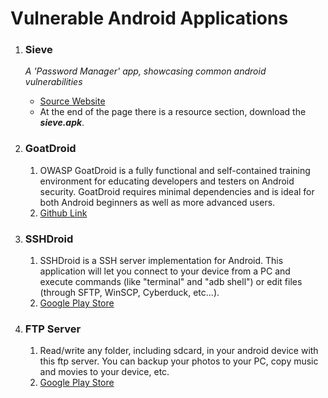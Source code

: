 # Vulnerable Android Applications

1. ### Sieve

   *A 'Password Manager' app, showcasing common android vulnerabilities*

   - [Source Website](https://labs.mwrinfosecurity.com/tools/drozer/?_ga=2.1719923.373708598.1502058127-2083450715.1502058127)
   - At the end of the page there is a resource section, download the ***sieve.apk***.

2. ### GoatDroid

   1. OWASP GoatDroid is a fully functional and self-contained training environment for educating developers and testers on Android security. GoatDroid requires minimal dependencies and is ideal for both Android beginners as well as more advanced users.
   2. [Github Link](https://github.com/jackMannino/OWASP-GoatDroid-Project)

3. ### SSHDroid

   1. SSHDroid is a SSH server implementation for Android.
      This application will let you connect to your device from a PC and execute commands (like "terminal" and "adb shell") or edit files (through SFTP, WinSCP, Cyberduck, etc...).
   2. [Google Play Store](https://play.google.com/store/apps/details?id=berserker.android.apps.sshdroid&hl=en)

4. ### FTP Server

   1. Read/write any folder, including sdcard, in your android device with this ftp server. You can backup your photos to your PC, copy music and movies to your device, etc.
   2. [Google Play Store](https://play.google.com/store/apps/details?id=com.theolivetree.ftpserver&hl=en)